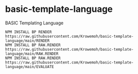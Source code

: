 # basic-template-language
BASIC Templating Language

```
NPM INSTALL BP RENDER https://raw.githubusercontent.com/Krowemoh/basic-template-language/main/RENDER
NPM INSTALL BP RAW.RENDER https://raw.githubusercontent.com/Krowemoh/basic-template-language/main/RAW.RENDER
NPM INSTALL BP RAW.RENDER https://raw.githubusercontent.com/Krowemoh/basic-template-language/main/EVALUATE
```
